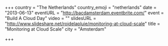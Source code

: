 +++
country = "The Netherlands"
country_emoji = "netherlands"
date = "2013-06-13"
eventURL = "http://bacdamsterdam.eventbrite.com/"
event = "Build A Cloud Day"
video = ""
slidesURL = "http://www.slideshare.net/roidelapluie/monitoring-at-cloud-scale"
title = "Monitoring at Cloud Scale"
city = "Amsterdam"

+++

